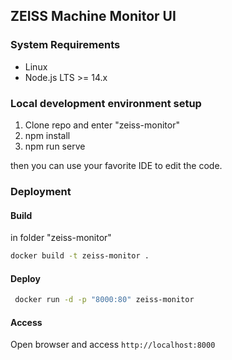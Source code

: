 ## ZEISS Machine Monitor UI


### System Requirements
* Linux
* Node.js LTS >= 14.x

### Local development environment setup
1. Clone repo and enter "zeiss-monitor" 
2. npm install
3. npm run serve

then you can use your favorite IDE to edit the code.

### Deployment
#### Build
in folder "zeiss-monitor"
```bash
docker build -t zeiss-monitor .
```

#### Deploy
```bash
 docker run -d -p "8000:80" zeiss-monitor
```

#### Access
Open browser and access `http://localhost:8000`
